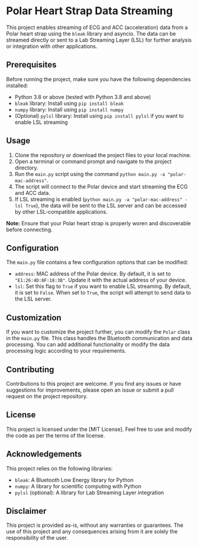 
# Polar Heart Strap Data Streaming

This project enables streaming of ECG and ACC (acceleration) data from a Polar heart strap using the `bleak` library and asyncio. The data can be streamed directly or sent to a Lab Streaming Layer (LSL) for further analysis or integration with other applications.

## Prerequisites

Before running the project, make sure you have the following dependencies installed:

- Python 3.8 or above (tested with Python 3.8 and above)
- `bleak` library: Install using `pip install bleak`
- `numpy` library: Install using `pip install numpy`
- (Optional) `pylsl` library: Install using `pip install pylsl` if you want to enable LSL streaming

## Usage

1. Clone the repository or download the project files to your local machine.
2. Open a terminal or command prompt and navigate to the project directory.
4. Run the `main.py` script using the command `python main.py -a "polar-mac-address"`.
5. The script will connect to the Polar device and start streaming the ECG and ACC data.
6. If LSL streaming is enabled (`python main.py -a "polar-mac-address" -lsl True`), the data will be sent to the LSL server and can be accessed by other LSL-compatible applications.

**Note:** Ensure that your Polar heart strap is properly woren and discoverable before connecting.

## Configuration

The `main.py` file contains a few configuration options that can be modified:

- `address`: MAC address of the Polar device. By default, it is set to `"E1:26:4D:8F:18:3B"`. Update it with the actual address of your device.
- `lsl`: Set this flag to `True` if you want to enable LSL streaming. By default, it is set to `False`. When set to `True`, the script will attempt to send data to the LSL server.

## Customization

If you want to customize the project further, you can modify the `Polar` class in the `main.py` file. This class handles the Bluetooth communication and data processing. You can add additional functionality or modify the data processing logic according to your requirements.

## Contributing

Contributions to this project are welcome. If you find any issues or have suggestions for improvements, please open an issue or submit a pull request on the project repository.

## License

This project is licensed under the [MIT License]. Feel free to use and modify the code as per the terms of the license.

## Acknowledgements

This project relies on the following libraries:

- `bleak`: A Bluetooth Low Energy library for Python
- `numpy`: A library for scientific computing with Python
- `pylsl` (optional): A library for Lab Streaming Layer integration

## Disclaimer

This project is provided as-is, without any warranties or guarantees. The use of this project and any consequences arising from it are solely the responsibility of the user.